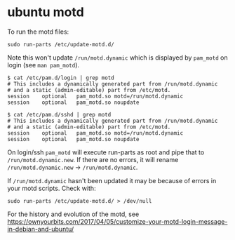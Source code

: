 # ubuntu motd

To run the motd files:
```
sudo run-parts /etc/update-motd.d/
```

Note this won't update `/run/motd.dynamic` which is displayed by `pam_motd` on login (see `man pam_motd`).

```
$ cat /etc/pam.d/login | grep motd
# This includes a dynamically generated part from /run/motd.dynamic
# and a static (admin-editable) part from /etc/motd.
session    optional   pam_motd.so motd=/run/motd.dynamic
session    optional   pam_motd.so noupdate

$ cat /etc/pam.d/sshd | grep motd
# This includes a dynamically generated part from /run/motd.dynamic
# and a static (admin-editable) part from /etc/motd.
session    optional   pam_motd.so motd=/run/motd.dynamic
session    optional   pam_motd.so noupdate
```

On login/ssh `pam_motd` will execute run-parts as root and pipe that to `/run/motd.dynamic.new`. If there are no errors, it will rename `/run/motd.dynamic.new` -> `/run/motd.dynamic`.

If `/run/motd.dynamic` hasn't been updated it may be because of errors in your motd scripts. Check with:
```
sudo run-parts /etc/update-motd.d/ > /dev/null
```

For the history and evolution of the motd, see https://ownyourbits.com/2017/04/05/customize-your-motd-login-message-in-debian-and-ubuntu/
